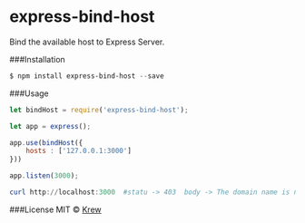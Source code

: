 # express-bind-host
Bind the available  host to Express Server.


###Installation
```powershell
$ npm install express-bind-host --save
```

###Usage
```javascript
let bindHost = require('express-bind-host');

let app = express();

app.use(bindHost({
	hosts : ['127.0.0.1:3000']
}))

app.listen(3000);
```

```powershell
curl http://localhost:3000  #statu -> 403  body -> The domain name is not bound!
```

###License
MIT  © [Krew](https://github.com/t2krew)
